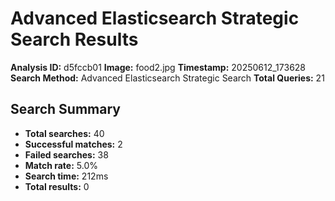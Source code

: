 # Advanced Elasticsearch Strategic Search Results

**Analysis ID:** d5fccb01
**Image:** food2.jpg
**Timestamp:** 20250612_173628
**Search Method:** Advanced Elasticsearch Strategic Search
**Total Queries:** 21

## Search Summary

- **Total searches:** 40
- **Successful matches:** 2
- **Failed searches:** 38
- **Match rate:** 5.0%
- **Search time:** 212ms
- **Total results:** 0

